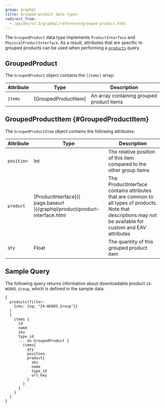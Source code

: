 ```yaml
---
group: graphql
title: Grouped product data types
redirect_from:
  - /guides/v2.3/graphql/reference/grouped-product.html
---
```


The `GroupedProduct` data type implements `ProductInterface` and `PhysicalProductInterface`. As a result, attributes that are specific to grouped products can be used when performing a [`products`]({{page.baseurl}}/graphql/queries/products.html) query.

## GroupedProduct

The `GroupedProduct` object contains the `[items]` array:

Attribute | Type | Description
--- | --- | ---
`items` | [GroupedProductItem] | An array containing grouped product items

## GroupedProductItem {#GroupedProductItem}

The `GroupedProductItem` object contains the following attributes:

Attribute | Type | Description
--- | --- | ---
`position` | Int | The relative position of this item compared to the other group items
`product` | [ProductInterface]{{ page.baseurl }}/graphql/product/product-interface.html | The ProductInterface contains attributes that are common to all types of products. Note that descriptions may not be available for custom and EAV attributes
`qty` | Float | The quantity of this grouped product item

## Sample Query

The following query returns information about downloadable product `24-WG085_Group`, which is defined in the sample data.

``` text
{
  products(filter:
    {sku: {eq: "24-WG085_Group"}}
  )
  {
    items {
      id
      name
      sku
      type_id
      ... on GroupedProduct {
        items{
          qty
          position
          product{
            sku
            name
            type_id
            url_key
          }
        }
      }
    }
  }
}
```

